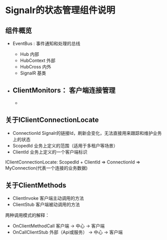 ﻿# Signalr的状态管理组件说明

## 组件概览

- EventBus : 事件通知和处理的总线
	- Hub 内部
	- HubContext 外部
	- HubCross 内外
	- SignalR 基类

- ClientMonitors： 客户端连接管理
	- 
	- 


## 关于IClientConnectionLocate

- ConnectionId Signalr的链接Id，刷新会变化，无法直接用来跟踪和维护业务上的状态
- ScopedId 业务上定义的范围（适用于多租户等场景）
- ClientId 业务上定义的一个客户端标识

IClientConnectionLocate: ScopedId + ClientId => ConnectionId => MyConnection(代表一个连接的业务数据)

## 关于ClientMethods

- ClientInvoke 客户端主动调用的方法
- ClientStub 客户端被动调用的方法

两种调用模式的解释：

- OnClientMethodCall 客户端 -> 中心 -> 客户端
- OnCallClientStub 外部（Api或服务） -> 中心 -> 客户端